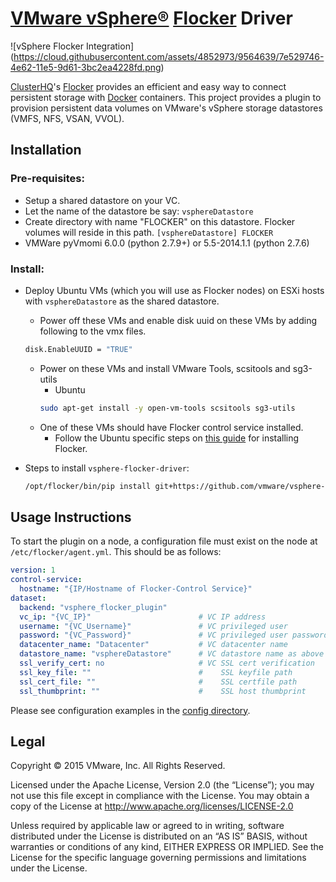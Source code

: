 # [VMware vSphere®](http://www.vmware.com/products/vsphere) [Flocker](https://clusterhq.com/flocker/introduction/) Driver

![vSphere Flocker Integration]
(https://cloud.githubusercontent.com/assets/4852973/9564639/7e529746-4e62-11e5-9d61-3bc2ea4228fd.png)

[ClusterHQ](https://clusterhq.com)'s [Flocker](https://clusterhq.com/flocker/introduction/) provides an efficient and easy way to connect persistent storage with [Docker](http://docker.com) containers. This project provides a plugin to provision persistent data volumes on VMware's vSphere storage datastores (VMFS, NFS, VSAN, VVOL).

## Installation

### Pre-requisites:
  - Setup a shared datastore on your VC.
  - Let the name of the datastore be say: `vsphereDatastore`
  - Create directory with name "FLOCKER" on this datastore. Flocker volumes will reside in this path.
    `[vsphereDatastore] FLOCKER`
  - VMWare pyVmomi 6.0.0 (python 2.7.9+) or 5.5-2014.1.1 (python 2.7.6)

### Install:

- Deploy Ubuntu VMs (which you will use as Flocker nodes) on ESXi hosts with `vsphereDatastore` as the shared datastore.
  - Power off these VMs and enable disk uuid on these VMs by adding following to the vmx files.
   ```bash
   disk.EnableUUID​ = "TRUE"
   ```
  - Power on these VMs and install VMware Tools, scsitools and sg3-utils
    - Ubuntu<br>
     ```bash
     sudo apt-get install -y open-vm-tools scsitools sg3-utils
     ```
  - One of these VMs should have Flocker control service installed.
    - Follow the Ubuntu specific steps on [this guide](https://docs.clusterhq.com/en/latest/docker-integration/index.html​) for installing Flocker.


- Steps to install `vsphere-flocker-driver`:
  ```bash
  /opt/flocker/bin/pip install git+https://github.com/vmware/vsphere-flocker-driver.git
  ```

## Usage Instructions
To start the plugin on a node, a configuration file must exist on the node at `/etc/flocker/agent.yml`. This should be as follows:
```yaml
version: 1
control-service:
  hostname: "{IP/Hostname of Flocker-Control Service}"
dataset:
  backend: "vsphere_flocker_plugin"
  vc_ip: "{VC_IP}"                        # VC IP address
  username: "{VC_Username}"               # VC privileged user
  password: "{VC_Password}"               # VC privileged user password
  datacenter_name: "Datacenter"           # VC datacenter name
  datastore_name: "vsphereDatastore"      # VC datastore name as above  
  ssl_verify_cert: no                     # VC SSL cert verification
  ssl_key_file: ""                        #    SSL keyfile path
  ssl_cert_file: ""                       #    SSL certfile path
  ssl_thumbprint: ""                      #    SSL host thumbprint
```

Please see configuration examples in the [config directory](vsphere_flocker_plugin/config/).

## Legal

Copyright © 2015 VMware, Inc.  All Rights Reserved.

Licensed under the Apache License, Version 2.0 (the “License”); you may not
use this file except in compliance with the License.  You may obtain a copy of
the License at http://www.apache.org/licenses/LICENSE-2.0

Unless required by applicable law or agreed to in writing, software distributed
under the License is distributed on an “AS IS” BASIS, without warranties or
conditions of any kind, EITHER EXPRESS OR IMPLIED.  See the License for the
specific language governing permissions and limitations under the License.
